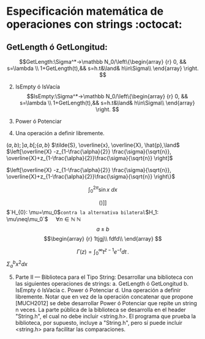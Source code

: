 # Especificación matemática de operaciones con strings :octocat:  

## GetLength ó GetLongitud:  
$$GetLength:\Sigma^*->\mathbb N_0/\left\{\begin{array} {r}
					                               0,  && s=\lambda    \\
				             1+GetLength(t),&& s=h.t&\land& h\in\Sigma\\
													\end{array} \right. $$
  
  
2. IsEmpty ó IsVacía  
$$IsEmpty:\Sigma^*->\mathbb N_0/\left\{\begin{array} {r}
					                               0,  && s=\lambda    \\
				             1+GetLength(t),&& s=h.t&\land& h\in\Sigma\\
													\end{array} \right. $$

4. Power ó Potenciar  

5. Una operación a definir libremente.   

$(a,b); ]a,b[; \{a,b\}$
$\tilde{S}, \overline{x}, \overline{X}, \hat{p},\land$
$\left[\overline{X} -z_{1-\frac{\alpha}{2}} \frac{\sigma}{\sqrt{n}}, \overline{X}+z_{1-\frac{\alpha}{2}}\frac{\sigma}{\sqrt{n}} \right]$

$\left[\overline{X} -z_{1-\frac{\alpha}{2}} \frac{\sigma}{\sqrt{n}}, \overline{X}+z_{1-\frac{\alpha}{2}}\frac{\sigma}{\sqrt{n}} \right\}$


$$\int_0^{2\pi} \sin x~dx$$

$$\left(\right)\left]\right]$$
$`H_{0}: \mu=\mu_0$` contra la alternativa bilateral `$H_1: \mu\neq\mu_0`$
$\quad\forall n\in\mathbb N$
$\mathbb N$
$$a \pm b$$
$$\begin{array}
{r}
1tjgj\\
 fdfd\\
\end{array}
$$


$$
\Gamma(z) = \int_0^\infty t^{z-1}e^{-t}dt\,.
$$
$\Sigma_{a}^{b} x^2 dx$




5. Parte II — Biblioteca para el Tipo String: Desarrollar una biblioteca con las
siguientes operaciones de strings:
a. GetLength ó GetLongitud
b. IsEmpty ó IsVacía
c. Power ó Potenciar
d. Una operación a definir libremente.
Notar que en vez de la operación concatenar que propone [MUCH2012] se
debe desarrollar Power ó Potenciar que repite un string n veces.
La parte pública de la biblioteca se desarrolla en el header "String.h", el
cual no debe incluir <string.h>. El programa que prueba la biblioteca, por
supuesto, incluye a "String.h", pero sí puede incluir <string.h> para facilitar
las comparaciones.
<!--stackedit_data:
eyJoaXN0b3J5IjpbODU0MDczNTA3LDE5MTM2MjE0MDYsLTc4Nj
I5NzQyNywtMTEyOTYxNjYxNiwtMTEzMDc3MjczNSw3ODY1NDUx
MjgsLTQyNTY3MTA4MV19
-->